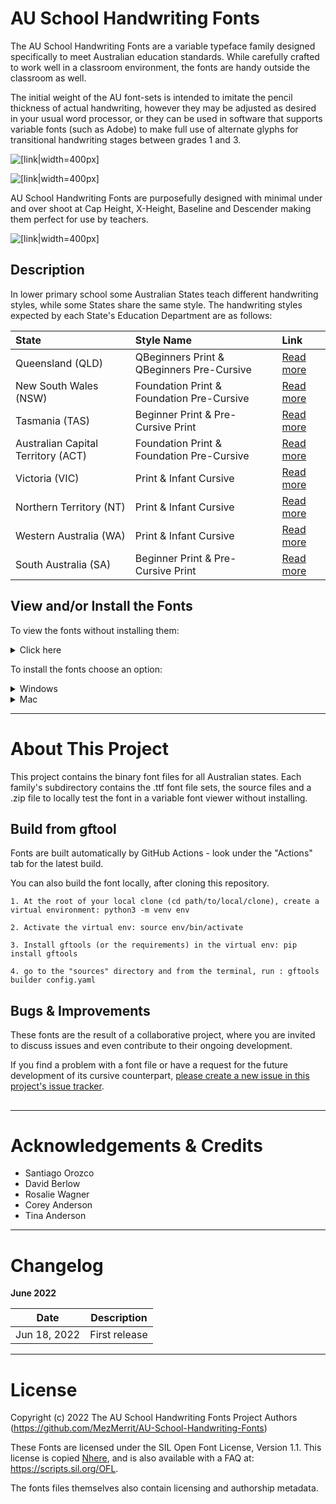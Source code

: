 # AU School Handwriting Fonts

The AU School Handwriting Fonts are a variable typeface family designed specifically to meet Australian education standards. While carefully crafted to work well in a classroom environment, the fonts are handy outside the classroom as well.

The initial weight of the AU font-sets is intended to imitate the pencil thickness of actual handwriting, however they may be adjusted as desired in your usual word processor, or they can be used in software that supports variable fonts (such as Adobe) to make full use of alternate glyphs for transitional handwriting stages between grades 1 and 3.

![[link|width=400px]](https://user-images.githubusercontent.com/34974280/174439881-58459016-de6c-4157-b1f7-daa7bdd160c4.png "Regular")

![[link|width=400px]](https://user-images.githubusercontent.com/34974280/174439884-ef3fcedd-e528-4305-bf4f-0617badb77ce.png "Bold")

AU School Handwriting Fonts are purposefully designed with minimal under and over shoot at Cap Height, X-Height, Baseline and Descender making them perfect for use by teachers.

![[link|width=400px]](https://user-images.githubusercontent.com/34974280/159198981-e06b4972-3e52-4065-a402-58fd5b1ba301.png "NSW Ruled Exercise Book")

## Description ##

In lower primary school some Australian States teach different handwriting styles, while some States share the same style. The handwriting styles expected by each State's Education Department are as follows:

State | Style Name | Link
| :--- | :--- | :---
Queensland (QLD)  | QBeginners Print & QBeginners Pre-Cursive | [Read more](https://github.com/MezMerrit/AU-School-Handwriting-Fonts/tree/main/QLD-School-Fonts "Read more")
New South Wales (NSW) | Foundation Print & Foundation Pre-Cursive | [Read more](https://github.com/MezMerrit/AU-School-Handwriting-Fonts/tree/main/NSW-ACT-School-Fonts "Read more")
Tasmania (TAS) | Beginner Print & Pre-Cursive Print | [Read more](https://github.com/MezMerrit/AU-School-Handwriting-Fonts/tree/main/TAS-School-Fonts "Read more")
Australian Capital Territory (ACT) | Foundation Print & Foundation Pre-Cursive |  [Read more](https://github.com/MezMerrit/AU-School-Handwriting-Fonts/tree/main/NSW-ACT-School-Fonts "Read more")
Victoria (VIC) | Print & Infant Cursive | [Read more](https://github.com/MezMerrit/AU-School-Handwriting-Fonts/tree/main/VIC-WA-NT-School-fonts "Read more")
Northern Territory (NT) | Print & Infant Cursive | [Read more](https://github.com/MezMerrit/AU-School-Handwriting-Fonts/tree/main/VIC-WA-NT-School-fonts "Read more")
Western Australia (WA) | Print & Infant Cursive | [Read more](https://github.com/MezMerrit/AU-School-Handwriting-Fonts/tree/main/VIC-WA-NT-School-fonts "Read more")
South Australia (SA) | Beginner Print & Pre-Cursive Print | [Read more](https://github.com/MezMerrit/AU-School-Handwriting-Fonts/tree/main/SA-School-Fonts "Read more")

## View and/or Install the Fonts ##

To view the fonts without installing them:

<details>
   <summary>Click here</summary>

Click the link above matching the Australian State that you live in. 

1. Download the .zip file and unpack it. 
2. Double-click the .html file.
3. Adjust the sliders at the top of the page.

![Font Viewer](https://user-images.githubusercontent.com/34974280/174448031-b3235cea-d3f9-4194-9a05-d9e2d5585775.png)
</details>

To install the fonts choose an option:

<details>
  <summary>Windows</summary>

1. Open the *Windows Control Panel*
2. Select *Appearance and Personalization*
3. At the bottom, select *Fonts*
4. To add a font, simply drag the .ttf file into the font window.
5. Click Click Yes when prompted.

</details>
<details>
  <summary>Mac</summary>

1. Double-click the .ttf file
2. Click Install Font in the font preview window
3. After validation, it will open in the Font Book app

</details>

- - - -

# About This Project #

This project contains the binary font files for all Australian states. Each family's subdirectory contains the .ttf font file sets, the source files and a .zip file to locally test the font in a variable font viewer without installing.

## Build from gftool ##

Fonts are built automatically by GitHub Actions - look under the "Actions" tab for the latest build.

You can also build the font locally, after cloning this repository.

```
1. At the root of your local clone (cd path/to/local/clone), create a virtual environment: python3 -m venv env

2. Activate the virtual env: source env/bin/activate

3. Install gftools (or the requirements) in the virtual env: pip install gftools

4. go to the "sources" directory and from the terminal, run : gftools builder config.yaml
```

## Bugs & Improvements ##

These fonts are the result of a collaborative project, where you are invited to discuss issues and even contribute to their ongoing development.

If you find a problem with a font file or have a request for the future development of its cursive counterpart, [please create a new issue in this project's issue tracker](https://github.com/MezMerrit/AU-School-Handwriting-Fonts/issues "Go to the issue tracker").

## 

- - - -

# Acknowledgements & Credits #

- Santiago Orozco
- David Berlow
- Rosalie Wagner
- Corey Anderson
- Tina Anderson

- - - -

# Changelog #

**June 2022**

Date          | Description
------------- | -------------
Jun 18, 2022  | First release

- - - -

# License #

Copyright (c) 2022 The AU School Handwriting Fonts Project Authors (https://github.com/MezMerrit/AU-School-Handwriting-Fonts)

These Fonts are licensed under the SIL Open Font License, Version 1.1. This license is copied [Nhere](https://github.com/MezMerrit/AU-School-Handwriting-Fonts/blob/main/OFL.txt "SIL Open Font License"), and is also available with a FAQ at: https://scripts.sil.org/OFL.

The fonts files themselves also contain licensing and authorship metadata.
